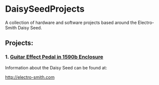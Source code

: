 # DaisySeedProjects
A collection of hardware and software projects based around the Electro-Smith Daisy Seed.

## Projects:
### 1. [Guitar Effect Pedal in 1590b Enclosure](GuitarPedal1590b/README.md)

Information about the Daisy Seed can be found at:

http://electro-smith.com
